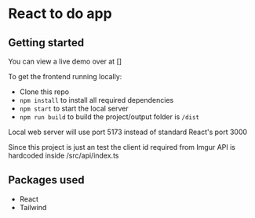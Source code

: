 # React to do app

## Getting started

You can view a live demo over at []

To get the frontend running locally:

* Clone this repo
* `npm install` to install all required dependencies
* `npm start` to start the local server 
* `npm run build` to build the project/output folder is `/dist`

Local web server will use port 5173 instead of standard React's port 3000

Since this project is just an test the client id required from Imgur API is hardcoded inside /src/api/index.ts

## Packages used

* React
* Tailwind